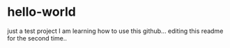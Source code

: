 # hello-world
just a test project
I am learning how to use this github...
editing this readme for the second time..
